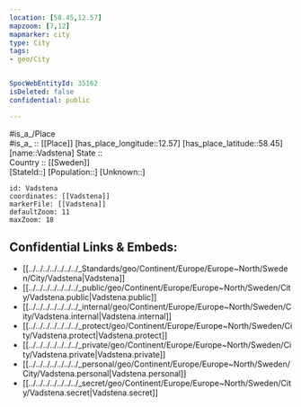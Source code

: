 ```yaml
---
location: [58.45,12.57] 
mapzoom: [7,12] 
mapmarker: city 
type: City
tags:
- geo/City


SpocWebEntityId: 35162
isDeleted: false
confidential: public

---
```

#is_a_/Place  
#is_a_ :: [[Place]] 
[has_place_longitude::12.57] 
[has_place_latitude::58.45] 
[name::Vadstena] 
State ::  
Country :: [[Sweden]]  
[StateId::] 
[Population::] 
[Unknown::] 


```leaflet
id: Vadstena
coordinates: [[Vadstena]] 
markerFile: [[Vadstena]] 
defaultZoom: 11 
maxZoom: 18
```


## Confidential Links & Embeds: 
- [[../../../../../../../_Standards/geo/Continent/Europe/Europe~North/Sweden/City/Vadstena|Vadstena]] 
- [[../../../../../../../_public/geo/Continent/Europe/Europe~North/Sweden/City/Vadstena.public|Vadstena.public]] 
- [[../../../../../../../_internal/geo/Continent/Europe/Europe~North/Sweden/City/Vadstena.internal|Vadstena.internal]] 
- [[../../../../../../../_protect/geo/Continent/Europe/Europe~North/Sweden/City/Vadstena.protect|Vadstena.protect]] 
- [[../../../../../../../_private/geo/Continent/Europe/Europe~North/Sweden/City/Vadstena.private|Vadstena.private]] 
- [[../../../../../../../_personal/geo/Continent/Europe/Europe~North/Sweden/City/Vadstena.personal|Vadstena.personal]] 
- [[../../../../../../../_secret/geo/Continent/Europe/Europe~North/Sweden/City/Vadstena.secret|Vadstena.secret]] 
